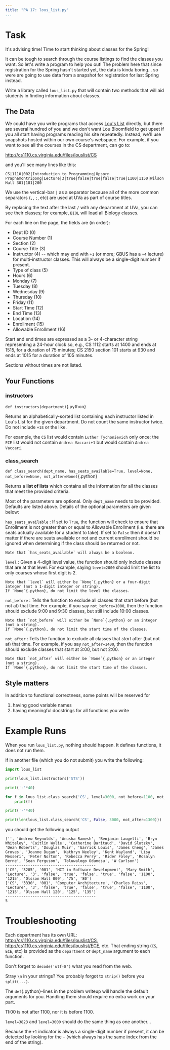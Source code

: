 ```yaml
---
title: "PA 17: lous_list.py"
...
```


# Task

It's advising time! Time to start thinking about classes for the Spring!

It can be tough to search through the course listings to find the classes you want.
So let's write a program to help you out!
The problem here that since registration for the Spring hasn't started yet, the data is kinda boring... so were are going to use data from a snapshot for registration for last Spring instead.

Write a library called `lous_list.py` that will contain two methods that will aid students in finding information about classes.

## The Data

We could have you write programs that access [Lou's List](http://rabi.phys.virginia.edu/mySIS/CS2) directly,
but there are several hundred of you and we don't want Lou Bloomfield to get upset if you all start having programs reading his site repeatedly.
Instead, we'll use snapshots hosted within our own course's webspace.
For example, if you want to see all the courses in the CS department, can go to:

<http://cs1110.cs.virginia.edu/files/louslist/CS>

and you'll see many lines like this:

    CS|1110|002|Introduction to Programming|Upsorn Praphamontripong|Lecture|3|true|false|true|false|true|1100|1150|Wilson Hall 301|181|200

We use the vertical-bar `|` as a separator because all of the more common separators (`,`, `;`, etc) are used at UVa as part of course titles.

By replacing the text after the last `/` with any department at UVa, you can see their classes;
for example, `BIOL` will load all Biology classes.

For each line on the page, the fields are (in order):

-   Dept ID (0)
-   Course Number (1)
-   Section (2)
-   Course Title (3)
-   Instructor (4) -- which may end with `+1` (or more; GBUS has a `+4` lecture) for multi-instructor classes.  This will always be a single-digit number if present.
-   Type of class (5)
-   Hours (6)
-   Monday (7)
-   Tuesday (8)
-   Wednesday (9)
-   Thursday (10)
-   Friday (11)
-   Start Time (12)
-   End Time (13)
-   Location (14)
-   Enrollment (15)
-   Allowable Enrollment (16)

Start and end times are expressed as a 3- or 4-character string representing a 24-hour clock
so, e.g., CS 1112 starts at 1400 and ends at 1515, for a duration of 75 minutes;
CS 2150 section 101 starts at 930 and ends at 1015 for a duration of 105 minutes.

Sections without times are not listed.

## Your Functions

### instructors
`def instructors(department)`{.python}

Returns an alphabetically-sorted list containing each instructor listed in Lou's List for the given department.
Do not count the same instructor twice.
Do not include `+1`s or the like.

For example, the `CS` list would contain `Luther Tychonievich` only once;
the `ECE` list would not contain `Andrea Vaccari+1` but would contain `Andrea Vaccari`.


### class\_search
`def class_search(dept_name, has_seats_available=True, level=None, not_before=None, not_after=None)`{.python}

Returns a **list of lists** which contains all the information for all the classes that meet the provided criteria.

Most of the parameters are optional.
Only `dept_name` needs to be provided.
Defaults are listed above.
Details of the optional parameters are given below:

`has_seats_available`
:   If set to `True`, the function will check to ensure that Enrollment is not greater than or equal to Allowable Enrollment
    (i.e. there are seats actually available for a student to take).
    If set to `False` then it doesn't matter if there are seats available or not and current enrollment should be ignored when determining if the class should be returned or not.

    Note that `has_seats_available` will always be a boolean.

`level`
:   Given a 4-digit level value, the function should only include classes that are at that level.
    For example, saying `level=2000` should limit the list to only courses whose first digit is 2.

    Note that `level` will either be `None`{.python} or a four-digit integer (not a 1-digit integer or string).
    If `None`{.python}, do not limit the level the classes.

`not_before`
:   Tells the function to exclude all classes that start before (but not at) that time.
    For example, if you say `not_before=1000`,
    then the function should exclude 9:00 and 9:30 classes, but still include 10:00 classes.
    
    Note that `not_before` will either be `None`{.python} or an integer (not a string).
    If `None`{.python}, do not limit the start time of the classes.

`not_after`
:   Tells the function to exclude all classes that *start* after (but not at) that time.
    For example, if you say `not_after=1400`,
    then the function should exclude classes that start at 3:00, but not 2:00.

    Note that `not_after` will either be `None`{.python} or an integer (not a string).
    If `None`{.python}, do not limit the start time of the classes.

## Style matters

In addition to functional correctness, some points will be reserved for

1.  having good variable names
1.  having meaningful docstrings for all functions you write


# Example Runs

When you run `lous_list.py`, nothing should happen.
It defines functions, it does not run them.

If in another file (which you do not submit) you write the following:

````python
import lous_list

print(lous_list.instructors('STS'))

print('-'*40)

for f in lous_list.class_search('CS', level=3000, not_before=1100, not_after=1100):
    print(f)

print('-'*40)

print(len(lous_list.class_search('CS', False, 3000, not_after=1300)))
````

you should get the following output

````
['', 'Andrew Reynolds', 'Anusha Ramesh', 'Benjamin Laugelli', 'Bryn Whiteley', 'Caitlin Wylie', 'Catherine Baritaud', 'David Slutzky', 'Dean Roberts', 'Douglas Muir', 'Garrick Louis', 'James Cheng', 'James Groves', 'Joanne Dugan', 'Kathryn Neeley', 'Kent Wayland', 'Lisa Messeri', 'Peter Norton', 'Rebecca Perry', 'Rider Foley', 'Rosalyn Berne', 'Sean Ferguson', 'Toluwalogo Odumosu', 'W Carlson']
----------------------------------------
['CS', '3205', '001', 'HCI in Software Development', 'Mary Smith', 'Lecture', '3', 'false', 'true', 'false', 'true', 'false', '1100', '1215', 'Olsson Hall 009', '75', '80']
['CS', '3330', '001', 'Computer Architecture', 'Charles Reiss', 'Lecture', '3', 'false', 'true', 'false', 'true', 'false', '1100', '1215', 'Olsson Hall 120', '125', '135']
----------------------------------------
5
````

# Troubleshooting

Each department has its own URL: <http://cs1110.cs.virginia.edu/files/louslist/CS>, <http://cs1110.cs.virginia.edu/files/louslist/ECE>, etc.  That ending string (`CS`, `ECE`, etc) is provided as the `department` or `dept_name` argument to each function.

Don't forget to `decode('utf-8')` what you read from the web.

Stray `\n` in your strings?  You probably forgot to `strip()` before you `split(...)`.

The `def`{.python}-lines in the problem writeup will handle the default arguments for you.  Handling them should require no extra work on your part.

11:00 is not after 1100, nor it is before 1100.

`level=3823` and `level=3000` should do the same thing as one another...

Because the `+1` indicator is always a single-digit number if present, it can be detected by looking for the `+` (which always has the same index from the end of the string).

<!-- 
Web browsers sometimes try to be too smart for their own good, displaying files in the wrong format; for example, many browsers mis-read <http://cs1110.cs.virginia.edu/files/louslist/BME> as being an image file (which it is not) and thus do not show its content. You can get around this by printing the contents of the URL from python, or on most browsers by manually adding "view-source:" to the beginning of the URL, like "view-source:cs1110.cs.virginia.edu/files/louslist/BME".
-->
